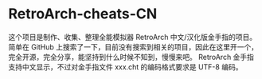 # RetroArch-cheats-CN
这个项目是制作、收集、整理全能模拟器 RetroArch 中文/汉化版金手指的项目。
简单在 GitHub 上搜索了一下，目前没有搜索到相关的项目，因此在这里开一个，完全开源，完全分享，能坚持到什么时候不知到，慢慢来吧。
RetroArch 金手指支持中文显示，不过对金手指文件 xxx.cht 的编码格式要求是 UTF-8 编码。
